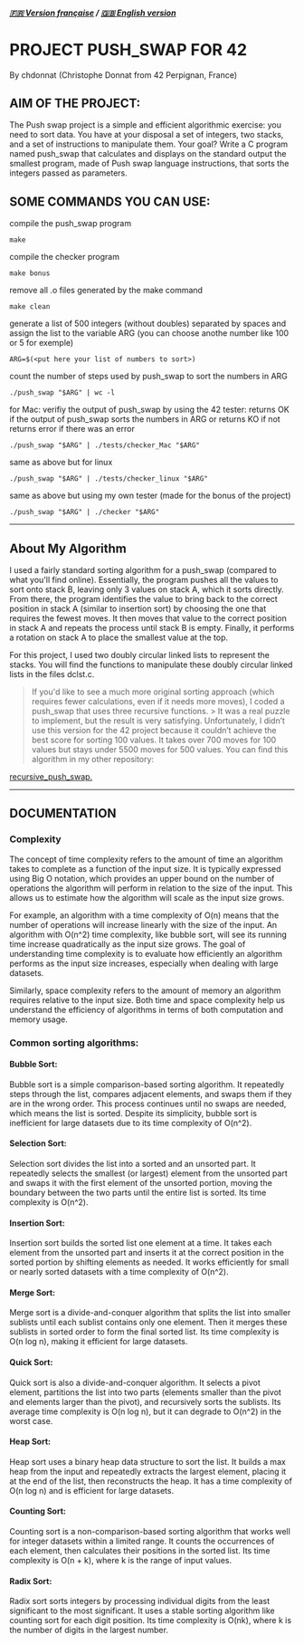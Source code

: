 ##### [🇫🇷 Version française](README.fr.md) / [🇬🇧 English version](README.md)

# PROJECT PUSH_SWAP FOR 42
By chdonnat (Christophe Donnat from 42 Perpignan, France)

## AIM OF THE PROJECT:

The Push swap project is a simple and efficient algorithmic exercise:
you need to sort data.
You have at your disposal a set of integers, two stacks,
and a set of instructions to manipulate them.
Your goal? Write a C program named push_swap that calculates
and displays on the standard output the smallest program,
made of Push swap language instructions, that sorts the integers passed as parameters.

## SOME COMMANDS YOU CAN USE:

compile the push_swap program

	make

compile the checker program

	make bonus

remove all .o files generated by the make command

	make clean

generate a list of 500 integers (without doubles) separated by spaces
and assign the list to the variable ARG
(you can choose anothe number like 100 or 5 for exemple)
 
	ARG=$(<put here your list of numbers to sort>)

count the number of steps used by push_swap to sort the numbers in ARG

	./push_swap "$ARG" | wc -l
 
for Mac:
verifiy the output of push_swap by using the 42 tester:
returns OK if the output of push_swap sorts the numbers in ARG
or returns KO if not
returns error if there was an error

	./push_swap "$ARG" | ./tests/checker_Mac "$ARG"

same as above but for linux

	./push_swap "$ARG" | ./tests/checker_linux "$ARG"

same as above but using my own tester (made for the bonus of the project)

	./push_swap "$ARG" | ./checker "$ARG"

 ---

## About My Algorithm
I used a fairly standard sorting algorithm for a push_swap (compared to what you'll find online). Essentially, the program pushes all the values to sort onto stack B, leaving only 3 values on stack A, which it sorts directly.
From there, the program identifies the value to bring back to the correct position in stack A (similar to insertion sort) by choosing the one that requires the fewest moves. It then moves that value to the correct position in stack A and repeats the process until stack B is empty.
Finally, it performs a rotation on stack A to place the smallest value at the top.

For this project, I used two doubly circular linked lists to represent the stacks.
You will find the functions to manipulate these doubly circular linked lists in the files dclst.c.

> If you'd like to see a much more original sorting approach (which requires fewer calculations, even if it needs more moves), I coded a push_swap that uses three recursive functions. > It was a real puzzle to implement, but the result is very satisfying.
> Unfortunately, I didn’t use this version for the 42 project because it couldn’t achieve the best score for sorting 100 values.
> It takes over 700 moves for 100 values but stays under 5500 moves for 500 values.
> You can find this algorithm in my other repository:

[recursive_push_swap.
](https://github.com/donnatchris/recursive_push_swap)

---

## DOCUMENTATION

### Complexity

The concept of time complexity refers to the amount of time an algorithm takes to complete as a function of the input size.
It is typically expressed using Big O notation, which provides an upper bound on the number of operations the algorithm will perform in relation to the size of the input.
This allows us to estimate how the algorithm will scale as the input size grows.

For example, an algorithm with a time complexity of O(n) means that the number of operations will increase linearly with the size of the input.
An algorithm with O(n^2) time complexity, like bubble sort, will see its running time increase quadratically as the input size grows.
The goal of understanding time complexity is to evaluate how efficiently an algorithm performs as the input size increases, especially when dealing with large datasets.

Similarly, space complexity refers to the amount of memory an algorithm requires relative to the input size. Both time and space complexity help us understand the efficiency of algorithms in terms of both computation and memory usage.

### Common sorting algorithms:

#### Bubble Sort:
Bubble sort is a simple comparison-based sorting algorithm.
It repeatedly steps through the list, compares adjacent elements, and swaps them if they are in the wrong order.
This process continues until no swaps are needed, which means the list is sorted.
Despite its simplicity, bubble sort is inefficient for large datasets due to its time complexity of O(n^2).

#### Selection Sort:
Selection sort divides the list into a sorted and an unsorted part.
It repeatedly selects the smallest (or largest) element from the unsorted part and swaps it with the first element of the unsorted portion,
moving the boundary between the two parts until the entire list is sorted.
Its time complexity is O(n^2).

#### Insertion Sort:
Insertion sort builds the sorted list one element at a time.
It takes each element from the unsorted part and inserts it at the correct position in the sorted portion by shifting elements as needed.
It works efficiently for small or nearly sorted datasets with a time complexity of O(n^2).

#### Merge Sort:
Merge sort is a divide-and-conquer algorithm that splits the list into smaller sublists until each sublist contains only one element.
Then it merges these sublists in sorted order to form the final sorted list.
Its time complexity is O(n log n), making it efficient for large datasets.

#### Quick Sort:
Quick sort is also a divide-and-conquer algorithm.
It selects a pivot element, partitions the list into two parts (elements smaller than the pivot and elements larger than the pivot), and recursively sorts the sublists.
Its average time complexity is O(n log n), but it can degrade to O(n^2) in the worst case.

#### Heap Sort:
Heap sort uses a binary heap data structure to sort the list.
It builds a max heap from the input and repeatedly extracts the largest element, placing it at the end of the list, then reconstructs the heap.
It has a time complexity of O(n log n) and is efficient for large datasets.

#### Counting Sort:
Counting sort is a non-comparison-based sorting algorithm that works well for integer datasets within a limited range.
It counts the occurrences of each element, then calculates their positions in the sorted list.
Its time complexity is O(n + k), where k is the range of input values.

#### Radix Sort:
Radix sort sorts integers by processing individual digits from the least significant to the most significant.
It uses a stable sorting algorithm like counting sort for each digit position.
Its time complexity is O(nk), where k is the number of digits in the largest number.
